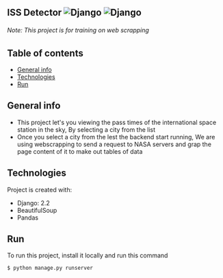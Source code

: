 ## ISS Detector ![Django](https://img.shields.io/badge/Django-2.2.9-yellow.svg) ![Django](https://img.shields.io/badge/Django%20channels-3.0.2-green.svg)

###### Note: This project is for training on web scrapping

## Table of contents
* [General info](#general-info)
* [Technologies](#technologies)
* [Run](#run)

## General info
- This project let's you viewing the pass times of the international space station in the sky, By selecting a city from the list
- Once you select a city from the lest the backend start running, We are using webscrapping to send a request to NASA servers and grap the page content of it to make out tables of data

## Technologies
Project is created with:
* Django: 2.2
* BeautifulSoup
* Pandas
	
## Run
To run this project, install it locally and run this command

```
$ python manage.py runserver
```
